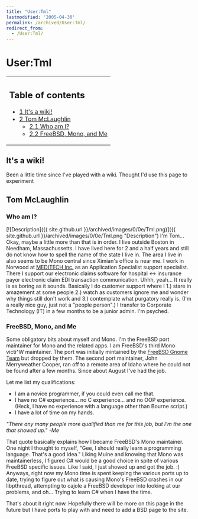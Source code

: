 ```yaml
---
title: "User:Tml"
lastmodified: '2005-04-30'
permalink: /archived/User:Tml/
redirect_from:
  - /User:Tml/
---
```


User:Tml
========

<table>
<col width="100%" />
<tbody>
<tr class="odd">
<td align="left"><h2>Table of contents</h2>
<ul>
<li><a href="#its-a-wiki">1 It's a wiki!</a></li>
<li><a href="#tom-mclaughlin">2 Tom McLaughlin</a>
<ul>
<li><a href="#who-am-i">2.1 Who am I?</a></li>
<li><a href="#freebsd-mono-and-me">2.2 FreeBSD, Mono, and Me</a></li>
</ul></li>
</ul></td>
</tr>
</tbody>
</table>

It's a wiki!
------------

Been a little time since I've played with a wiki. Thought I'd use this page to experiment

Tom McLaughlin
--------------

### Who am I?

[![Description]({{ site.github.url }}/archived/images/0/0e/Tml.png)]({{ site.github.url }}/archived/images/0/0e/Tml.png "Description") I'm Tom... Okay, maybe a little more than that is in order. I live outside Boston in Needham, Massachussetts. I have lived here for 2 and a half years and still do not know how to spell the name of the state I live in. The area I live in also seems to be Mono central since Ximian's office is near me. I work in Norwood at [MEDITECH Inc.](http://www.meditech.com) as an Application Specialist support specialist. There I support our electronic claims software for hospital \<-\> insurance payor electronic claim EDI transaction communication. Uhhh, yeah... It really is as boring as it sounds. Basically I do customer support where I 1.) stare in amazement at some people 2.) watch as customers ignore me and wonder why things still don't work and 3.) contemplate what purgatory really is. (I'm a really nice guy, just not a "people person".) I transfer to Corporate Technology (IT) in a few months to be a junior admin. I'm psyched.

### FreeBSD, Mono, and Me

Some obligatory bits about myself and Mono. I'm the FreeBSD port maintainer for Mono and the related apps. I am FreeBSD's third Mono victi\^W maintainer. The port was initially mintained by the [FreeBSD Gnome Team](http://www.freebsd.org/gnome) but dropped by them. The second port maintainer, John Merryweather Cooper, ran off to a remote area of Idaho where he could not be found after a few months. Since about August I've had the job.

 Let me list my qualifications:

-   I am a novice programmer, if you could even call me that.
-   I have no C\# experience... no C experience... and no OOP experience.
    (Heck, I have no experience with a language other than Bourne script.)
-   I have a lot of time on my hands.

*"There any many people more qualified than me for this job, but I'm the one that showed up." -Me*

That quote basically explains how I became FreeBSD's Mono maintainer. One night I thought to myself, "Gee, I should really learn a programming language. That's a good idea." Liking Muine and knowing that Mono was maintainerless, I figured C\# would be a good choice in spite of various FreeBSD specific issues. Like I said, I just showed up and got the job. :) Anyways, right now my Mono time is spent keeping the various ports up to date, trying to figure out what is causing Mono's FreeBSD crashes in our libpthread, attempting to cajole a FreeBSD developer into looking at our problems, and oh... Trying to learn C\# when I have the time.

That's about it right now. Hopefully there will be more on this page in the future but I have ports to play with and need to add a BSD page to the site.

